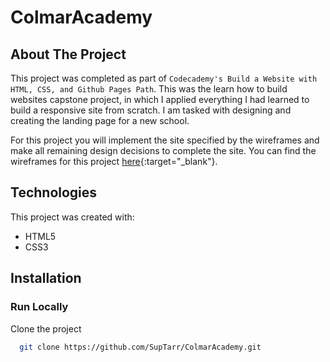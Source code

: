 # ColmarAcademy

## About The Project

This project was completed as part of `Codecademy's Build a Website with HTML, CSS, and Github Pages Path`. This was the learn how to build websites capstone project, in which I applied everything I had learned to build a responsive site from scratch. I am tasked with designing and creating the landing page for a new school.

For this project you will implement the site specified by the wireframes and make all remaining design decisions to complete the site. You can find the wireframes for this project [here](https://content.codecademy.com/courses/freelance-1/capstone-2/colmar-academy-spec.png){:target="_blank"}.

## Technologies

This project was created with:

- HTML5
- CSS3

## Installation
### Run Locally

Clone the project

```bash
  git clone https://github.com/SupTarr/ColmarAcademy.git
```
